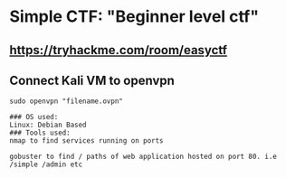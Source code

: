 # Simple CTF: "Beginner level ctf"

## https://tryhackme.com/room/easyctf

## Connect Kali VM to openvpn
```
sudo openvpn "filename.ovpn"

### OS used:
Linux: Debian Based
### Tools used: 
nmap to find services running on ports

gobuster to find / paths of web application hosted on port 80. i.e /simple /admin etc
